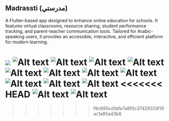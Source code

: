## Madrassti (مدرستي)
A Flutter-based app designed to enhance online education for schools. It features virtual classrooms, resource sharing, student performance tracking, and parent-teacher communication tools. Tailored for Arabic-speaking users, it provides an accessible, interactive, and efficient platform for modern learning.

![](https://github.com/LogainHamdan/Madrassti/blob/6e5a37c65a56cfdb5a48a002e42dcf5ee1b0f5c3/Blue%20Modern%20Mobile%20Application%20Presentation%20(5).jpg)
![Alt text](https://github.com/LogainHamdan/Madrassti/blob/9cf32556f05181237c5421fff1b2f875e31a842e/Screenshot_2024-12-23-13-52-29-970_com.example.madrassti.jpg)
![Alt text](https://github.com/LogainHamdan/Madrassti/blob/9cf32556f05181237c5421fff1b2f875e31a842e/Screenshot_2024-12-23-13-52-45-373_com.example.madrassti.jpg)
![Alt text](https://github.com/LogainHamdan/Madrassti/blob/9cf32556f05181237c5421fff1b2f875e31a842e/Screenshot_2024-12-23-13-53-05-000_com.example.madrassti.jpg)
![Alt text](lib/test/Screenshot_2024-12-30-10-42-17-173_com.example.madrassti.jpg)
![Alt text](lib/test/Screenshot_2024-12-30-11-10-36-966_com.example.madrassti.jpg)
![Alt text](https://github.com/LogainHamdan/Madrassti/blob/9cf32556f05181237c5421fff1b2f875e31a842e/Screenshot_2024-12-23-13-53-17-272_com.example.madrassti.jpg)
![Alt text](https://github.com/LogainHamdan/Madrassti/blob/9cf32556f05181237c5421fff1b2f875e31a842e/Screenshot_2024-12-23-13-53-30-361_com.example.madrassti.jpg)
![Alt text](https://github.com/LogainHamdan/Madrassti/blob/9cf32556f05181237c5421fff1b2f875e31a842e/Screenshot_2024-12-23-13-53-38-835_com.example.madrassti.jpg)
![Alt text](https://github.com/LogainHamdan/Madrassti/blob/9cf32556f05181237c5421fff1b2f875e31a842e/Screenshot_2024-12-23-13-53-38-835_com.example.madrassti.jpg)
![Alt text](https://github.com/LogainHamdan/Madrassti/blob/92e0508bd06159723c38b0d13f453f931bc443ab/Screenshot_2024-12-24-13-04-42-004_com.example.madrassti.jpg)
![Alt text](https://github.com/LogainHamdan/Madrassti/blob/92e0508bd06159723c38b0d13f453f931bc443ab/Screenshot_2024-12-24-13-04-44-615_com.example.madrassti.jpg)
<<<<<<< HEAD
![Alt text](lib/test/Screenshot_2024-12-30-10-41-12-190_com.example.madrassti.jpg)
![Alt text](lib/test/Screenshot_2024-12-30-10-41-20-197_com.example.madrassti.jpg)
=======
>>>>>>> f9c695cd1dfe7a8f0c3742937df10ac1a85ad3b8
